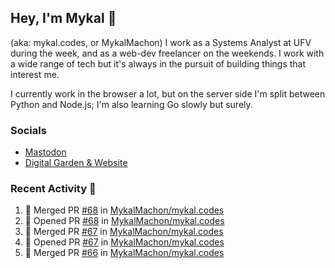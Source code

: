 ## Hey, I'm Mykal 👋 
(aka: mykal.codes, or MykalMachon) I work as a Systems Analyst at UFV during the week, and as a web-dev freelancer on the weekends. I work with a wide range of tech but it's always in the pursuit of building things that interest me. 

I currently work in the browser a lot, but on the server side I'm split between Python and Node.js; I'm also learning Go slowly but surely.

### Socials 
- <a rel="me" href="https://indieweb.social/@mykalmachon">Mastodon</a>
- <a rel="me" href="https://mykal.codes/">Digital Garden & Website</a>

### Recent Activity 🚀

<!--START_SECTION:activity-->
1. 🎉 Merged PR [#68](https://github.com/MykalMachon/mykal.codes/pull/68) in [MykalMachon/mykal.codes](https://github.com/MykalMachon/mykal.codes)
2. 💪 Opened PR [#68](https://github.com/MykalMachon/mykal.codes/pull/68) in [MykalMachon/mykal.codes](https://github.com/MykalMachon/mykal.codes)
3. 🎉 Merged PR [#67](https://github.com/MykalMachon/mykal.codes/pull/67) in [MykalMachon/mykal.codes](https://github.com/MykalMachon/mykal.codes)
4. 💪 Opened PR [#67](https://github.com/MykalMachon/mykal.codes/pull/67) in [MykalMachon/mykal.codes](https://github.com/MykalMachon/mykal.codes)
5. 🎉 Merged PR [#66](https://github.com/MykalMachon/mykal.codes/pull/66) in [MykalMachon/mykal.codes](https://github.com/MykalMachon/mykal.codes)
<!--END_SECTION:activity-->
